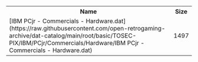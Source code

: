 <table>
<tr><th>Name</th><th>Size</th></tr>
<tr><td>
[IBM PCjr - Commercials - Hardware.dat](https://raw.githubusercontent.com/open-retrogaming-archive/dat-catalog/main/root/basic/TOSEC-PIX/IBM/PCjr/Commercials/Hardware/IBM PCjr - Commercials - Hardware.dat)
</td><td>1497</td></tr>
</table>
